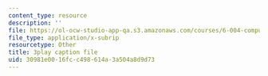 ```yaml
---
content_type: resource
description: ''
file: https://ol-ocw-studio-app-qa.s3.amazonaws.com/courses/6-004-computation-structures-spring-2017/30981e0016fcc498614a3a504a8d9d73_3636264.srt
file_type: application/x-subrip
resourcetype: Other
title: 3play caption file
uid: 30981e00-16fc-c498-614a-3a504a8d9d73
---
```

